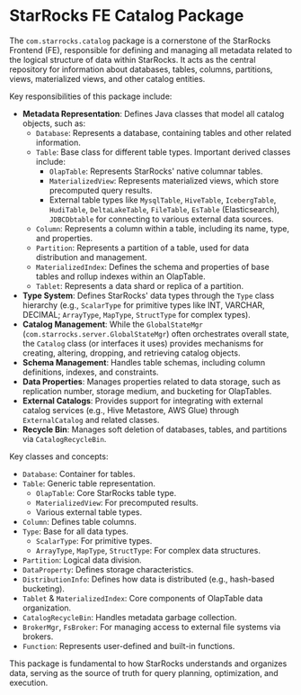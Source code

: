 # StarRocks FE Catalog Package

The `com.starrocks.catalog` package is a cornerstone of the StarRocks Frontend (FE), responsible for defining and managing all metadata related to the logical structure of data within StarRocks. It acts as the central repository for information about databases, tables, columns, partitions, views, materialized views, and other catalog entities.

Key responsibilities of this package include:

- **Metadata Representation**: Defines Java classes that model all catalog objects, such as:
  - `Database`: Represents a database, containing tables and other related information.
  - `Table`: Base class for different table types. Important derived classes include:
    - `OlapTable`: Represents StarRocks' native columnar tables.
    - `MaterializedView`: Represents materialized views, which store precomputed query results.
    - External table types like `MysqlTable`, `HiveTable`, `IcebergTable`, `HudiTable`, `DeltaLakeTable`, `FileTable`, `EsTable` (Elasticsearch), `JDBCDbtable` for connecting to various external data sources.
  - `Column`: Represents a column within a table, including its name, type, and properties.
  - `Partition`: Represents a partition of a table, used for data distribution and management.
  - `MaterializedIndex`: Defines the schema and properties of base tables and rollup indexes within an OlapTable.
  - `Tablet`: Represents a data shard or replica of a partition.
- **Type System**: Defines StarRocks' data types through the `Type` class hierarchy (e.g., `ScalarType` for primitive types like INT, VARCHAR, DECIMAL; `ArrayType`, `MapType`, `StructType` for complex types).
- **Catalog Management**: While the `GlobalStateMgr` (`com.starrocks.server.GlobalStateMgr`) often orchestrates overall state, the `Catalog` class (or interfaces it uses) provides mechanisms for creating, altering, dropping, and retrieving catalog objects.
- **Schema Management**: Handles table schemas, including column definitions, indexes, and constraints.
- **Data Properties**: Manages properties related to data storage, such as replication number, storage medium, and bucketing for OlapTables.
- **External Catalogs**: Provides support for integrating with external catalog services (e.g., Hive Metastore, AWS Glue) through `ExternalCatalog` and related classes.
- **Recycle Bin**: Manages soft deletion of databases, tables, and partitions via `CatalogRecycleBin`.

Key classes and concepts:
- `Database`: Container for tables.
- `Table`: Generic table representation.
  - `OlapTable`: Core StarRocks table type.
  - `MaterializedView`: For precomputed results.
  - Various external table types.
- `Column`: Defines table columns.
- `Type`: Base for all data types.
  - `ScalarType`: For primitive types.
  - `ArrayType`, `MapType`, `StructType`: For complex data structures.
- `Partition`: Logical data division.
- `DataProperty`: Defines storage characteristics.
- `DistributionInfo`: Defines how data is distributed (e.g., hash-based bucketing).
- `Tablet` & `MaterializedIndex`: Core components of OlapTable data organization.
- `CatalogRecycleBin`: Handles metadata garbage collection.
- `BrokerMgr`, `FsBroker`: For managing access to external file systems via brokers.
- `Function`: Represents user-defined and built-in functions.

This package is fundamental to how StarRocks understands and organizes data, serving as the source of truth for query planning, optimization, and execution.
